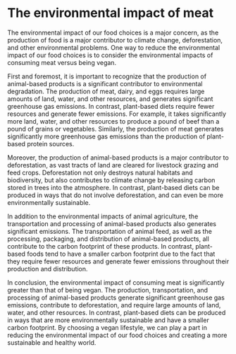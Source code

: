 # The environmental impact of meat

The environmental impact of our food choices is a major concern, as the production of food is a major contributor to climate change, deforestation, and other environmental problems. One way to reduce the environmental impact of our food choices is to consider the environmental impacts of consuming meat versus being vegan.

First and foremost, it is important to recognize that the production of animal-based products is a significant contributor to environmental degradation. The production of meat, dairy, and eggs requires large amounts of land, water, and other resources, and generates significant greenhouse gas emissions. In contrast, plant-based diets require fewer resources and generate fewer emissions. For example, it takes significantly more land, water, and other resources to produce a pound of beef than a pound of grains or vegetables. Similarly, the production of meat generates significantly more greenhouse gas emissions than the production of plant-based protein sources.

Moreover, the production of animal-based products is a major contributor to deforestation, as vast tracts of land are cleared for livestock grazing and feed crops. Deforestation not only destroys natural habitats and biodiversity, but also contributes to climate change by releasing carbon stored in trees into the atmosphere. In contrast, plant-based diets can be produced in ways that do not involve deforestation, and can even be more environmentally sustainable.

In addition to the environmental impacts of animal agriculture, the transportation and processing of animal-based products also generates significant emissions. The transportation of animal feed, as well as the processing, packaging, and distribution of animal-based products, all contribute to the carbon footprint of these products. In contrast, plant-based foods tend to have a smaller carbon footprint due to the fact that they require fewer resources and generate fewer emissions throughout their production and distribution.

In conclusion, the environmental impact of consuming meat is significantly greater than that of being vegan. The production, transportation, and processing of animal-based products generate significant greenhouse gas emissions, contribute to deforestation, and require large amounts of land, water, and other resources. In contrast, plant-based diets can be produced in ways that are more environmentally sustainable and have a smaller carbon footprint. By choosing a vegan lifestyle, we can play a part in reducing the environmental impact of our food choices and creating a more sustainable and healthy world.